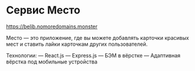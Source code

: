 # Сервис Место
https://belib.nomoredomains.monster

Место — это приложение, где вы можете добавлять карточки красивых мест и ставить лайки карточкам других пользователей. 

Технологии:
— React.js
— Express.js
— БЭМ в вёрстке
— Адаптивная вёрстка под мобильные устройства
